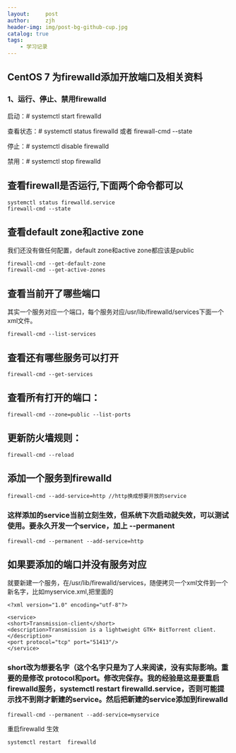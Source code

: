 ```yaml
---
layout:     post
author:     zjh
header-img: img/post-bg-github-cup.jpg
catalog: true
tags:
    - 学习记录
---
```

## CentOS 7 为firewalld添加开放端口及相关资料
### 1、运行、停止、禁用firewalld

启动：# systemctl start  firewalld

查看状态：# systemctl status firewalld 或者 firewall-cmd --state

停止：# systemctl disable firewalld

禁用：# systemctl stop firewalld

## 查看firewall是否运行,下面两个命令都可以
```
systemctl status firewalld.service
firewall-cmd --state
```
## 查看default zone和active zone
我们还没有做任何配置，default zone和active zone都应该是public
```
firewall-cmd --get-default-zone
firewall-cmd --get-active-zones
```
## 查看当前开了哪些端口
其实一个服务对应一个端口，每个服务对应/usr/lib/firewalld/services下面一个xml文件。
```
firewall-cmd --list-services
```
## 查看还有哪些服务可以打开
```
firewall-cmd --get-services
```
## 查看所有打开的端口： 
```
firewall-cmd --zone=public --list-ports
```
## 更新防火墙规则： 
```
firewall-cmd --reload
```
## 添加一个服务到firewalld
```
firewall-cmd --add-service=http //http换成想要开放的service
```
### 这样添加的service当前立刻生效，但系统下次启动就失效，可以测试使用。要永久开发一个service，加上 --permanent

```
firewall-cmd --permanent --add-service=http
```
## 如果要添加的端口并没有服务对应
就要新建一个服务，在/usr/lib/firewalld/services，随便拷贝一个xml文件到一个新名字，比如myservice.xml,把里面的

```
<?xml version="1.0" encoding="utf-8"?>

<service>
<short>Transmission-client</short>
<description>Transmission is a lightweight GTK+ BitTorrent client.</description>
<port protocol="tcp" port="51413"/>
</service>
```

### short改为想要名字（这个名字只是为了人来阅读，没有实际影响。重要的是修改 protocol和port。修改完保存。我的经验是这是要重启firewalld服务，systemctl restart firewalld.service，否则可能提示找不到刚才新建的service。然后把新建的service添加到firewalld
```
firewall-cmd --permanent --add-service=myservice
```
重启firewalld 生效
```
systemctl restart  firewalld
```